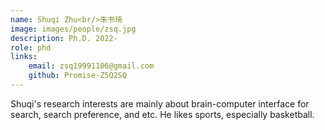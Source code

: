 ```yaml
---
name: Shuqi Zhu<br/>朱书琦
image: images/people/zsq.jpg  
description: Ph.D. 2022-  
role: phd  
links:  
    email: zsq19991106@gmail.com  
    github: Promise-Z5Q2SQ  
---
```


Shuqi's research interests are mainly about brain-computer interface for search, search preference, and etc. He likes sports, especially basketball.